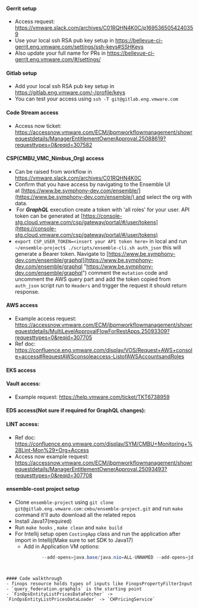 #### Gerrit setup
- Access request: https://vmware.slack.com/archives/C01RQHN4K0C/p1695365054240359
- Use your local ssh RSA pub key setup in https://bellevue-ci-gerrit.eng.vmware.com/settings/ssh-keys#SSHKeys
- Also update your full name for PRs in https://bellevue-ci-gerrit.eng.vmware.com/#/settings/

#### Gitlab setup
- Add your local ssh RSA pub key setup in https://gitlab.eng.vmware.com/-/profile/keys
- You can test your access using `ssh -T git@gitlab.eng.vmware.com`

#### Code Stream access
- Access now ticket: https://accessnow.vmware.com/ECM/jbpmworkflowmanagement/showrequestdetails/ManagerEntitlementOwnerApproval.25088619?requesttypes=0&reqid=307582

#### CSP(CMBU_VMC_Nimbus_Org) access
- Can be raised from workflow in https://vmware.slack.com/archives/C01RQHN4K0C
- Confirm that you have access by navigating to the Ensemble UI at [https://www.be.symphony-dev.com/ensemble/](https://www.be.symphony-dev.com/ensemble/) and select the org with data.
-  For ***GraphQL*** execution create a token with 'all roles' for your user. API token can be generated at [https://console-stg.cloud.vmware.com/csp/gateway/portal/#/user/tokens](https://console-stg.cloud.vmware.com/csp/gateway/portal/#/user/tokens)
- `export CSP_USER_TOKEN=<insert your API token here>` in local and run `~/ensemble-project$ ./scripts/ensemble-cli.sh auth_json` this will generate a Bearer token. Navigate to [https://www.be.symphony-dev.com/ensemble/graphql](https://www.be.symphony-dev.com/ensemble/graphql "https://www.be.symphony-dev.com/ensemble/graphql") comment the `mutation` code and uncomment the AWS query part and add the token copied from `auth_json` script run to `Headers` and trigger the request it should return response.

#### AWS access
- Example access request: https://accessnow.vmware.com/ECM/jbpmworkflowmanagement/showrequestdetails/MultiLevelApprovalFlowForRestApps.25093309?requesttypes=0&reqid=307705
- Ref doc: https://confluence.eng.vmware.com/display/VOS/Request+AWS+console+access#RequestAWSconsoleaccess-ListofAWSAccountsandRoles

#### EKS access


#### Vault access:
- Example request: https://help.vmware.com/ticket/TKT6738959

#### EDS access(Not sure if required for GraphQL changes):

#### LINT access:
- Ref doc: https://confluence.eng.vmware.com/display/SYM/CMBU+Monitoring+%28Lint-Mon%29+Org+Access
- Access now example request: https://accessnow.vmware.com/ECM/jbpmworkflowmanagement/showrequestdetails/ManagerEntitlementOwnerApproval.25093493?requesttypes=0&reqid=307708

#### ensemble-cost project setup
- Clone `ensemble-project` using `git clone git@gitlab.eng.vmware.com:cmbu/ensemble-project.git` and run `make` command it'll auto download all the related repos
- Install Java17(required)
- Run `make hooks` , `make clean` and `make build`
- For Intellij setup open `CostingApp` class and run the application after import in Intellij(Make sure to set SDK to Java17)
	- Add in Application VM options:
  ```java
	  		--add-opens=java.base/java.nio=ALL-UNNAMED --add-opens=jdk.management/com.sun.management.internal=ALL-UNNAMED --add-opens=java.base/jdk.internal.misc=ALL-UNNAMED --add-opens=java.management/com.sun.jmx.mbeanserver=ALL-UNNAMED --add-opens=jdk.internal.jvmstat/sun.jvmstat.monitor=ALL-UNNAMED --add-opens=java.base/sun.reflect.generics.reflectiveObjects=ALL-UNNAMED --add-opens=java.base/java.io=ALL-UNNAMED --add-opens=java.base/java.nio=ALL-UNNAMED --add-opens=java.base/java.util=ALL-UNNAMED --add-opens=java.base/java.util.concurrent=ALL-UNNAMED --add-opens=java.base/java.util.concurrent.locks=ALL-UNNAMED --add-opens=java.base/java.lang=ALL-UNNAMED
```


#### Code walkthrough
- finops resource holds types of inputs like FinopsPropertyFilterInput
- `query_federation.graphqls` is the starting point
- `FinOpsEntityListPricesDataFetcher` -> `FinOpsEntityListPricesDataLoader` -> `CHPricingService` 